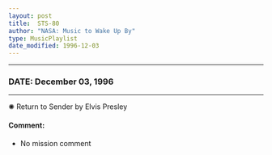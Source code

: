 ```yaml
---
layout: post
title:  STS-80
author: "NASA: Music to Wake Up By"
type: MusicPlaylist
date_modified: 1996-12-03
---
```


----
### DATE: December 03, 1996
----
✺ Return to Sender by Elvis Presley

#### Comment:
* No mission comment

